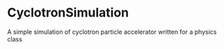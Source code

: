 CyclotronSimulation
===================

A simple simulation of cyclotron particle accelerator written for a physics class